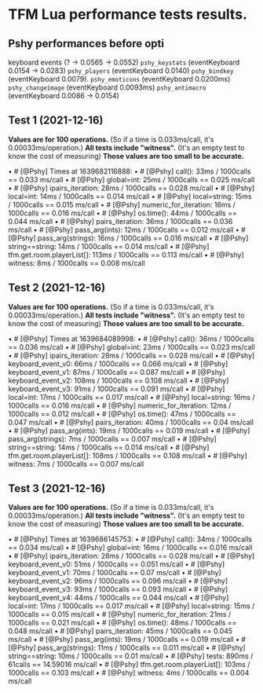 # TFM Lua performance tests results.



## Pshy performances before opti
keyboard events (? -> 0.0565 -> 0.0552)
`pshy_keystats` (eventKeyboard 0.0154 -> 0.0283)
`pshy_players` (eventKeyboard 0.0140)
`pshy_bindkey` (eventKeyboard 0.0079).
`pshy_emoticons` (eventKeyboard 0.0200ms)
`pshy_changeimage` (eventKeyboard 0.0093ms)
`pshy_antimacro` (eventKeyboard 0.0086 -> 0.0154)



## Test 1 (2021-12-16)

**Values are for 100 operations.** (So if a time is 0.033ms/call, it's 0.00033ms/operation.)
**All tests include "witness".** (It's an empty test to know the cost of measuring)
**Those values are too small to be accurate.**

• # [@Pshy] Times at 1639682116888:
• # [@Pshy] call(): 33ms / 1000calls == 0.033 ms/call
• # [@Pshy] global=int: 25ms / 1000calls == 0.025 ms/call
• # [@Pshy] ipairs_iteration: 28ms / 1000calls == 0.028 ms/call
• # [@Pshy] local=int: 14ms / 1000calls == 0.014 ms/call
• # [@Pshy] local=string: 15ms / 1000calls == 0.015 ms/call
• # [@Pshy] numeric_for_iteration: 16ms / 1000calls == 0.016 ms/call
• # [@Pshy] os.time(): 44ms / 1000calls == 0.044 ms/call
• # [@Pshy] pairs_iteration: 36ms / 1000calls == 0.036 ms/call
• # [@Pshy] pass_arg(ints): 12ms / 1000calls == 0.012 ms/call
• # [@Pshy] pass_arg(strings): 16ms / 1000calls == 0.016 ms/call
• # [@Pshy] string==string: 14ms / 1000calls == 0.014 ms/call
• # [@Pshy] tfm.get.room.playerList[]: 113ms / 1000calls == 0.113 ms/call
• # [@Pshy] witness: 8ms / 1000calls == 0.008 ms/call



## Test 2 (2021-12-16)

**Values are for 100 operations.** (So if a time is 0.033ms/call, it's 0.00033ms/operation.)
**All tests include "witness".** (It's an empty test to know the cost of measuring)
**Those values are too small to be accurate.**

• # [@Pshy] Times at 1639684089998:
• # [@Pshy] call(): 36ms / 1000calls == 0.036 ms/call
• # [@Pshy] global=int: 23ms / 1000calls == 0.023 ms/call
• # [@Pshy] ipairs_iteration: 28ms / 1000calls == 0.028 ms/call
• # [@Pshy] keyboard_event_v0: 66ms / 1000calls == 0.066 ms/call
• # [@Pshy] keyboard_event_v1: 87ms / 1000calls == 0.087 ms/call
• # [@Pshy] keyboard_event_v2: 108ms / 1000calls == 0.108 ms/call
• # [@Pshy] keyboard_event_v3: 91ms / 1000calls == 0.091 ms/call
• # [@Pshy] local=int: 17ms / 1000calls == 0.017 ms/call
• # [@Pshy] local=string: 16ms / 1000calls == 0.016 ms/call
• # [@Pshy] numeric_for_iteration: 12ms / 1000calls == 0.012 ms/call
• # [@Pshy] os.time(): 47ms / 1000calls == 0.047 ms/call
• # [@Pshy] pairs_iteration: 40ms / 1000calls == 0.04 ms/call
• # [@Pshy] pass_arg(ints): 19ms / 1000calls == 0.019 ms/call
• # [@Pshy] pass_arg(strings): 7ms / 1000calls == 0.007 ms/call
• # [@Pshy] string==string: 14ms / 1000calls == 0.014 ms/call
• # [@Pshy] tfm.get.room.playerList[]: 108ms / 1000calls == 0.108 ms/call
• # [@Pshy] witness: 7ms / 1000calls == 0.007 ms/call



## Test 3 (2021-12-16)

**Values are for 100 operations.** (So if a time is 0.033ms/call, it's 0.00033ms/operation.)
**All tests include "witness".** (It's an empty test to know the cost of measuring)
**Those values are too small to be accurate.**

• # [@Pshy] Times at 1639686145753:
• # [@Pshy] call(): 34ms / 1000calls == 0.034 ms/call
• # [@Pshy] global=int: 16ms / 1000calls == 0.016 ms/call
• # [@Pshy] ipairs_iteration: 28ms / 1000calls == 0.028 ms/call
• # [@Pshy] keyboard_event_v0: 51ms / 1000calls == 0.051 ms/call
• # [@Pshy] keyboard_event_v1: 70ms / 1000calls == 0.07 ms/call
• # [@Pshy] keyboard_event_v2: 96ms / 1000calls == 0.096 ms/call
• # [@Pshy] keyboard_event_v3: 93ms / 1000calls == 0.093 ms/call
• # [@Pshy] keyboard_event_v4: 44ms / 1000calls == 0.044 ms/call
• # [@Pshy] local=int: 17ms / 1000calls == 0.017 ms/call
• # [@Pshy] local=string: 15ms / 1000calls == 0.015 ms/call
• # [@Pshy] numeric_for_iteration: 21ms / 1000calls == 0.021 ms/call
• # [@Pshy] os.time(): 48ms / 1000calls == 0.048 ms/call
• # [@Pshy] pairs_iteration: 45ms / 1000calls == 0.045 ms/call
• # [@Pshy] pass_arg(ints): 19ms / 1000calls == 0.019 ms/call
• # [@Pshy] pass_arg(strings): 11ms / 1000calls == 0.011 ms/call
• # [@Pshy] string==string: 10ms / 1000calls == 0.01 ms/call
• # [@Pshy] tests: 890ms / 61calls == 14.59016 ms/call
• # [@Pshy] tfm.get.room.playerList[]: 103ms / 1000calls == 0.103 ms/call
• # [@Pshy] witness: 4ms / 1000calls == 0.004 ms/call
